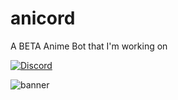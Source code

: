 # anicord
A BETA Anime Bot that I'm working on

[![Discord][7]][8]

![banner](https://images-ext-1.discordapp.net/external/sS40Oa57IOw2lS8W9NBANE8iQx8Q7qO0CmyhPnrZbQ8/%3Fwidth%3D1440%26height%3D480/https/media.discordapp.net/attachments/779388218185351198/815878542600175616/IB0_MdxOYmpFSaUr8PXgRQ_store_banner_image.png)




[8]: https://discord.gg/d5w4tpH5F2
[7]: https://discordapp.com/api/guilds/815878903708254209/widget.png?style=shield
